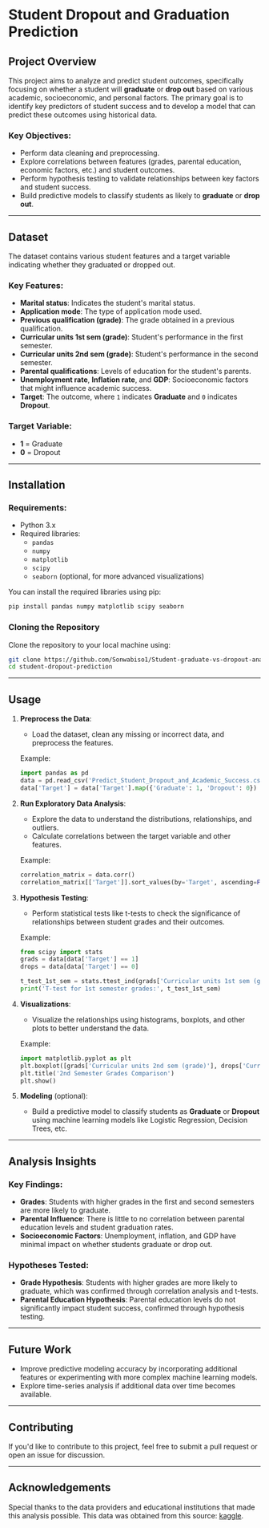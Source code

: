 # Student Dropout and Graduation Prediction

## Project Overview
This project aims to analyze and predict student outcomes, specifically focusing on whether a student will **graduate** or **drop out** based on various academic, socioeconomic, and personal factors. The primary goal is to identify key predictors of student success and to develop a model that can predict these outcomes using historical data.

### Key Objectives:
- Perform data cleaning and preprocessing.
- Explore correlations between features (grades, parental education, economic factors, etc.) and student outcomes.
- Perform hypothesis testing to validate relationships between key factors and student success.
- Build predictive models to classify students as likely to **graduate** or **drop out**.

---

## Dataset

The dataset contains various student features and a target variable indicating whether they graduated or dropped out.

### Key Features:
- **Marital status**: Indicates the student's marital status.
- **Application mode**: The type of application mode used.
- **Previous qualification (grade)**: The grade obtained in a previous qualification.
- **Curricular units 1st sem (grade)**: Student's performance in the first semester.
- **Curricular units 2nd sem (grade)**: Student's performance in the second semester.
- **Parental qualifications**: Levels of education for the student's parents.
- **Unemployment rate**, **Inflation rate**, and **GDP**: Socioeconomic factors that might influence academic success.
- **Target**: The outcome, where `1` indicates **Graduate** and `0` indicates **Dropout**.

### Target Variable:
- **1** = Graduate
- **0** = Dropout

---

## Installation

### Requirements:
- Python 3.x
- Required libraries:
  - `pandas`
  - `numpy`
  - `matplotlib`
  - `scipy`
  - `seaborn` (optional, for more advanced visualizations)

You can install the required libraries using pip:
```bash
pip install pandas numpy matplotlib scipy seaborn
```

### Cloning the Repository
Clone the repository to your local machine using:
```bash
git clone https://github.com/Sonwabiso1/Student-graduate-vs-dropout-analysis.git
cd student-dropout-prediction
```

---

## Usage

1. **Preprocess the Data**:
   - Load the dataset, clean any missing or incorrect data, and preprocess the features.
   
   Example:
   ```python
   import pandas as pd
   data = pd.read_csv('Predict_Student_Dropout_and_Academic_Success.csv', delimiter=';')
   data['Target'] = data['Target'].map({'Graduate': 1, 'Dropout': 0})
   ```

2. **Run Exploratory Data Analysis**:
   - Explore the data to understand the distributions, relationships, and outliers.
   - Calculate correlations between the target variable and other features.
   
   Example:
   ```python
   correlation_matrix = data.corr()
   correlation_matrix[['Target']].sort_values(by='Target', ascending=False)
   ```

3. **Hypothesis Testing**:
   - Perform statistical tests like t-tests to check the significance of relationships between student grades and their outcomes.
   
   Example:
   ```python
   from scipy import stats
   grads = data[data['Target'] == 1]
   drops = data[data['Target'] == 0]
   
   t_test_1st_sem = stats.ttest_ind(grads['Curricular units 1st sem (grade)'], drops['Curricular units 1st sem (grade)'], equal_var=False)
   print('T-test for 1st semester grades:', t_test_1st_sem)
   ```

4. **Visualizations**:
   - Visualize the relationships using histograms, boxplots, and other plots to better understand the data.
   
   Example:
   ```python
   import matplotlib.pyplot as plt
   plt.boxplot([grads['Curricular units 2nd sem (grade)'], drops['Curricular units 2nd sem (grade)']], labels=['Graduates', 'Dropouts'])
   plt.title('2nd Semester Grades Comparison')
   plt.show()
   ```

5. **Modeling** (optional):
   - Build a predictive model to classify students as **Graduate** or **Dropout** using machine learning models like Logistic Regression, Decision Trees, etc.

---

## Analysis Insights

### Key Findings:
- **Grades**: Students with higher grades in the first and second semesters are more likely to graduate.
- **Parental Influence**: There is little to no correlation between parental education levels and student graduation rates.
- **Socioeconomic Factors**: Unemployment, inflation, and GDP have minimal impact on whether students graduate or drop out.

### Hypotheses Tested:
- **Grade Hypothesis**: Students with higher grades are more likely to graduate, which was confirmed through correlation analysis and t-tests.
- **Parental Education Hypothesis**: Parental education levels do not significantly impact student success, confirmed through hypothesis testing.

---

## Future Work
- Improve predictive modeling accuracy by incorporating additional features or experimenting with more complex machine learning models.
- Explore time-series analysis if additional data over time becomes available.

---

## Contributing

If you'd like to contribute to this project, feel free to submit a pull request or open an issue for discussion.

---

## Acknowledgements
Special thanks to the data providers and educational institutions that made this analysis possible.
This data was obtained from this source: [kaggle](https://www.kaggle.com/datasets/syedfaizanalii/predict-students-dropout-and-academic-success).

